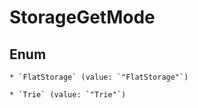 
# StorageGetMode

## Enum


    * `FlatStorage` (value: `"FlatStorage"`)

    * `Trie` (value: `"Trie"`)




